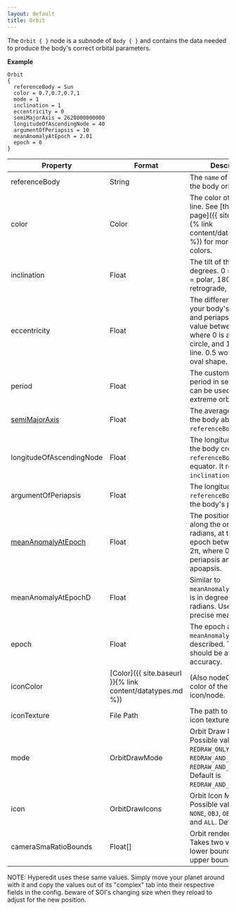 ```yaml
---
layout: default
title: Orbit
---
```


The `Orbit { }` node is a subnode of `Body { }` and contains the data needed to produce the body's correct orbital parameters.

**Example**
```
Orbit
{
  referenceBody = Sun
  color = 0.7,0.7,0.7,1
  mode = 1
  inclination = 1
  eccentricity = 0
  semiMajorAxis = 2620000000000
  longitudeOfAscendingNode = 40
  argumentOfPeriapsis = 10
  meanAnomalyAtEpoch = 2.01
  epoch = 0
}
```

|Property|Format|Description|
|--------|------|-----------|
|referenceBody|String|The `name` of the object the body orbits.|   
|color|Color|The color of the orbit line. See [the DataTypes page]({{ site.baseurl }}{% link content/datatypes.md %}) for more info on colors.| 
|inclination|Float|The tilt of the orbit in degrees. 0 = normal, 90 = polar, 180 = retrograde, etc...|
|eccentricity|Float|The difference between your body's apoapsis and periapsis. It is a value between 0 and 1, where 0 is a perfect circle, and 1 is a straight line. 0.5 would give an oval shape.|
|period|Float|The custom orbital period in seconds. This can be used to set extreme orbital periods.|
|[semiMajorAxis](https://en.wikipedia.org/wiki/Semi-major_and_semi-minor_axes)|Float|The average altitude of the body above its `referenceBody`'s center.|
|longitudeOfAscendingNode|Float|The longitude at where the body crosses the `referenceBody`'s equator. It relies on `inclination`.|
|argumentOfPeriapsis|Float|The longitude of the `referenceBody` where the body's periapsis is.|
|[meanAnomalyAtEpoch](https://en.wikipedia.org/wiki/Mean_anomaly)|Float|The position of the body along the orbit, in radians, at the specified epoch between 0 and 2π, where 0 is the periapsis and π is the apoapsis.|
|meanAnomalyAtEpochD|Float|Similar to `meanAnomalyAtEpoch`, but is in degrees instead of radians. Useful for more precise measurement.|
|epoch|Float|The epoch at which `meanAnomalyAtEpoch` is described. Typically should be at 0 for best accuracy.|
|iconColor|[Color]({{ site.baseurl }}{% link content/datatypes.md %})|(Also nodeColor) The color of the orbit icon/node.|
|iconTexture|File Path|The path to the custom icon texture.|
|mode|OrbitDrawMode|Orbit Draw Mode. Possible values are `OFF`, `REDRAW_ONLY`, `REDRAW_AND_FOLLOW`, and `REDRAW_AND_RECALCULATE`. Default is `REDRAW_AND_RECALCULATE`.|
|icon|OrbitDrawIcons|Orbit Icon Mode. Possible values are `NONE`, `OBJ`, `OBJ_PE_AP`, and `ALL`. Default is `ALL`.|
|cameraSmaRatioBounds|Float[]|Orbit rendering bounds. Takes two values, the lower bound and the upper bound.|

NOTE: Hyperedit uses these same values. Simply move your planet around with it and copy the values out of its "complex" tab into their respective fields in the config. beware of SOI's changing size when they reload to adjust for the new position.
